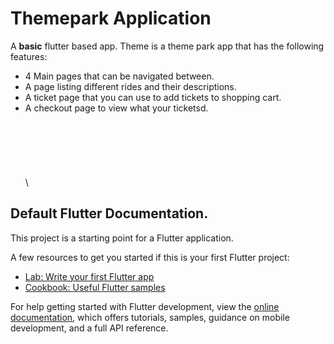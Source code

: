 # Themepark Application

A **basic** flutter based app.
Theme is a theme park app that has the following features:
- 4 Main pages that can be navigated between.
- A page listing different rides and their descriptions.
- A ticket page that you can use to add tickets to shopping cart.
- A checkout page to view what your ticketsd.
\
\
\
\
\
\
\
\
## Default Flutter Documentation.

This project is a starting point for a Flutter application.

A few resources to get you started if this is your first Flutter project:

- [Lab: Write your first Flutter app](https://docs.flutter.dev/get-started/codelab)
- [Cookbook: Useful Flutter samples](https://docs.flutter.dev/cookbook)

For help getting started with Flutter development, view the
[online documentation](https://docs.flutter.dev/), which offers tutorials,
samples, guidance on mobile development, and a full API reference.
